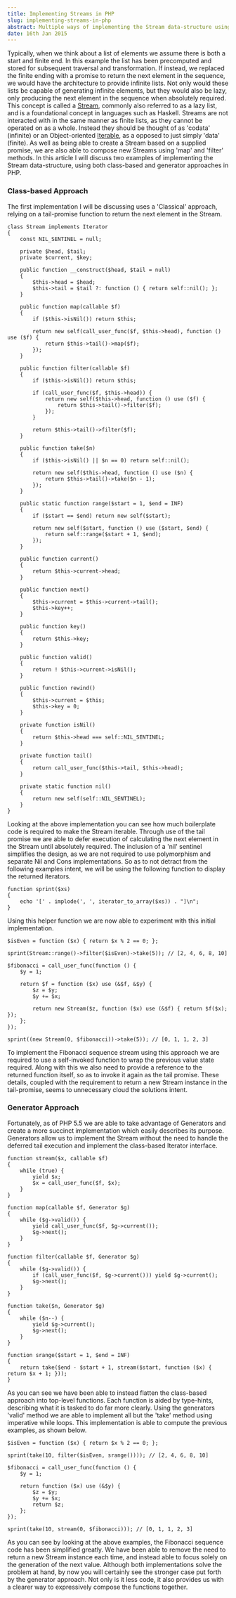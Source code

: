 ```yaml
---
title: Implementing Streams in PHP
slug: implementing-streams-in-php
abstract: Multiple ways of implementing the Stream data-structure using PHP
date: 16th Jan 2015
---
```


Typically, when we think about a list of elements we assume there is both a start and finite end.
In this example the list has been precomputed and stored for subsequent traversal and transformation.
If instead, we replaced the finite ending with a promise to return the next element in the sequence, we would have the architecture to provide infinite lists.
Not only would these lists be capable of generating infinite elements, but they would also be lazy, only producing the next element in the sequence when absolutely required.
This concept is called a [Stream](http://en.wikipedia.org/wiki/Stream_(computing)), commonly also referred to as a lazy list, and is a foundational concept in languages such as Haskell.
Streams are not interacted with in the same manner as finite lists, as they cannot be operated on as a whole.
Instead they should be thought of as 'codata' (infinite) or an Object-oriented [Iterable](http://en.wikipedia.org/wiki/Iterator), as a opposed to just simply 'data' (finite).
As well as being able to create a Stream based on a supplied promise, we are also able to compose new Streams using 'map' and 'filter' methods.
In this article I will discuss two examples of implementing the Stream data-structure, using both class-based and generator approaches in PHP.

### Class-based Approach

The first implementation I will be discussing uses a 'Classical' approach, relying on a tail-promise function to return the next element in the Stream.

~~~ .php
class Stream implements Iterator
{
    const NIL_SENTINEL = null;

    private $head, $tail;
    private $current, $key;

    public function __construct($head, $tail = null)
    {
        $this->head = $head;
        $this->tail = $tail ?: function () { return self::nil(); };
    }

    public function map(callable $f)
    {
        if ($this->isNil()) return $this;

        return new self(call_user_func($f, $this->head), function () use ($f) {
            return $this->tail()->map($f);
        });
    }

    public function filter(callable $f)
    {
        if ($this->isNil()) return $this;

        if (call_user_func($f, $this->head)) {
            return new self($this->head, function () use ($f) {
                return $this->tail()->filter($f);
            });
        }

        return $this->tail()->filter($f);
    }

    public function take($n)
    {
        if ($this->isNil() || $n == 0) return self::nil();

        return new self($this->head, function () use ($n) {
            return $this->tail()->take($n - 1);
        });
    }

    public static function range($start = 1, $end = INF)
    {
        if ($start == $end) return new self($start);

        return new self($start, function () use ($start, $end) {
            return self::range($start + 1, $end);
        });
    }

    public function current()
    {
        return $this->current->head;
    }

    public function next()
    {
        $this->current = $this->current->tail();
        $this->key++;
    }

    public function key()
    {
        return $this->key;
    }

    public function valid()
    {
        return ! $this->current->isNil();
    }

    public function rewind()
    {
        $this->current = $this;
        $this->key = 0;
    }

    private function isNil()
    {
        return $this->head === self::NIL_SENTINEL;
    }

    private function tail()
    {
        return call_user_func($this->tail, $this->head);
    }

    private static function nil()
    {
        return new self(self::NIL_SENTINEL);
    }
}
~~~

Looking at the above implementation you can see how much boilerplate code is required to make the Stream iterable.
Through use of the tail promise we are able to defer execution of calculating the next element in the Stream until absolutely required.
The inclusion of a 'nil' sentinel simplifies the design, as we are not required to use polymorphism and separate Nil and Cons implementations.
So as to not detract from the following examples intent, we will be using the following function to display the returned iterators.

~~~ .php
function sprint($xs)
{
    echo '[' . implode(', ', iterator_to_array($xs)) . "]\n";
}
~~~

Using this helper function we are now able to experiment with this initial implementation.

~~~ .php
$isEven = function ($x) { return $x % 2 == 0; };

sprint(Stream::range()->filter($isEven)->take(5)); // [2, 4, 6, 8, 10]

$fibonacci = call_user_func(function () {
    $y = 1;

    return $f = function ($x) use (&$f, &$y) {
        $z = $y;
        $y += $x;

        return new Stream($z, function ($x) use (&$f) { return $f($x); });
    };
});

sprint((new Stream(0, $fibonacci))->take(5)); // [0, 1, 1, 2, 3]
~~~

To implement the Fibonacci sequence stream using this approach we are required to use a self-invoked function to wrap the previous value state required.
Along with this we also need to provide a reference to the returned function itself, so as to invoke it again as the tail promise.
These details, coupled with the requirement to return a new Stream instance in the tail-promise, seems to unnecessary cloud the solutions intent.

### Generator Approach

Fortunately, as of PHP 5.5 we are able to take advantage of Generators and create a more succinct implementation which easily describes its purpose.
Generators allow us to implement the Stream without the need to handle the deferred tail execution and implement the class-based Iterator interface.

~~~ .php
function stream($x, callable $f)
{
    while (true) {
        yield $x;
        $x = call_user_func($f, $x);
    }
}

function map(callable $f, Generator $g)
{
    while ($g->valid()) {
        yield call_user_func($f, $g->current());
        $g->next();
    }
}

function filter(callable $f, Generator $g)
{
    while ($g->valid()) {
        if (call_user_func($f, $g->current())) yield $g->current();
        $g->next();
    }
}

function take($n, Generator $g)
{
    while ($n--) {
        yield $g->current();
        $g->next();
    }
}

function srange($start = 1, $end = INF)
{
    return take($end - $start + 1, stream($start, function ($x) { return $x + 1; }));
}
~~~

As you can see we have been able to instead flatten the class-based approach into top-level functions.
Each function is aided by type-hints, describing what it is tasked to do far more clearly.
Using the generators 'valid' method we are able to implement all but the 'take' method using imperative while loops.
This implementation is able to compute the previous examples, as shown below.

~~~ .php
$isEven = function ($x) { return $x % 2 == 0; };

sprint(take(10, filter($isEven, srange()))); // [2, 4, 6, 8, 10]

$fibonacci = call_user_func(function () {
    $y = 1;

    return function ($x) use (&$y) {
        $z = $y;
        $y += $x;
        return $z;
    };
});

sprint(take(10, stream(0, $fibonacci))); // [0, 1, 1, 2, 3]
~~~

As you can see by looking at the above examples, the Fibonacci sequence code has been simplified greatly.
We have been able to remove the need to return a new Stream instance each time, and instead able to focus solely on the generation of the next value.
Although both implementations solve the problem at hand, by now you will certainly see the stronger case put forth by the generator approach.
Not only is it less code, it also provides us with a clearer way to expressively compose the functions together.